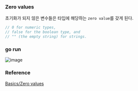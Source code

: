 ### Zero values
초기화가 되지 않은 변수들은 타입에 해당하는 `zero value`를 갖게 된다.<br>
```go
// 0 for numeric types,
// false for the boolean type, and
// "" (the empty string) for strings.
```

### go run
![image](https://github.com/user-attachments/assets/ce030498-c1b0-424e-b7eb-432de975240a)

### Reference
[Basics/Zero values](https://go.dev/tour/basics/12)<br>
